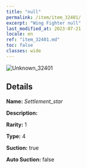 ```yaml
---
title: "null"
permalink: /item/item_32401/
excerpt: "Wing Fighter null"
last_modified_at: 2023-07-21
locale: en
ref: "item_32401.md"
toc: false
classes: wide
---
```



 ![Unknown_32401](/images/item/Settlement_star_p.png)



## Details

 **Name:** *Settlement_star* 

 **Description:** 

 **Rarity:** 1 

 **Type:** 4 

 **Suction:** true 

 **Auto Suction:** false 


